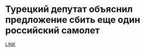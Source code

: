 # Турецкий депутат объяснил предложение сбить еще один российский самолет



[LINK](https://varlamov.ru/1721974.html)